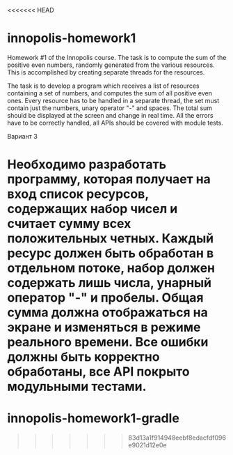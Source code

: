 <<<<<<< HEAD
# innopolis-homework1
Homework #1 of the Innopolis course. The task is to compute the sum of the positive even numbers, randomly generated from the various resources. This is accomplished by creating separate threads for the resources.

The task is to develop a program which receives a list of resources containing a set of numbers, and computes the sum of all positive even ones. Every resource has to be handled in a separate thread, the set must contain just the numbers, unary operator "-" and spaces. The total sum should be displayed at the screen and change in real time. All the errors have to be correctly handled, all APIs should be covered with module tests.

Вариант 3

Необходимо разработать программу, которая получает на вход список ресурсов, содержащих набор чисел и считает сумму всех положительных четных. Каждый ресурс должен быть обработан в отдельном потоке, набор должен содержать лишь числа, унарный оператор "-" и пробелы. Общая сумма должна отображаться на экране и изменяться в режиме реального времени. Все ошибки должны быть корректно обработаны, все API покрыто модульными тестами.
=======
# innopolis-homework1-gradle
>>>>>>> 83d13a1f914948eebf8edacfdf096e9021d12e0e
